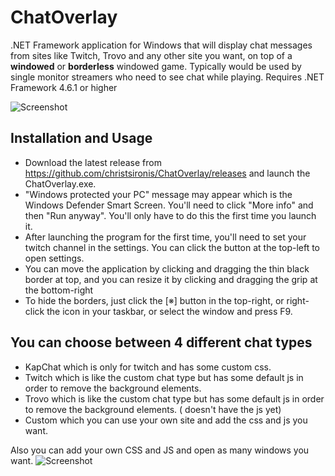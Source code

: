 # ChatOverlay

.NET Framework application for Windows that will display chat messages from sites like Twitch, Trovo and any other site you want, on top of a **windowed** or **borderless** windowed game. Typically would be used by single monitor streamers who need to see chat while playing. Requires .NET Framework 4.6.1 or higher

![Screenshot](https://imgur.com/a/tHw4IsH)

## Installation and Usage
* Download the latest release from https://github.com/christsironis/ChatOverlay/releases and launch the ChatOverlay.exe.
* "Windows protected your PC" message may appear which is the Windows Defender Smart Screen. You'll need to click "More info" and then "Run anyway". You'll only have to do this the first time you launch it.
* After launching the program for the first time, you'll need to set your twitch channel in the settings. You can click the button at the top-left to open settings.
* You can move the application by clicking and dragging the thin black border at top, and you can resize it by clicking and dragging the grip at the bottom-right
* To hide the borders, just click the [※] button in the top-right, or right-click the icon in your taskbar, or select the window and press F9.

## You can choose between 4 different chat types 
* KapChat which is only for twitch and has some custom css.
* Twitch which is like the custom chat type but has some default js in order to remove the background elements.
* Trovo which is like the custom chat type but has some default js in order to remove the background elements. ( doesn't have the js yet)
* Custom which you can use your own site and add the css and js you want.

Also you can add your own CSS and JS and open as many windows you want.
![Screenshot](https://imgur.com/a/onVHfnv)


